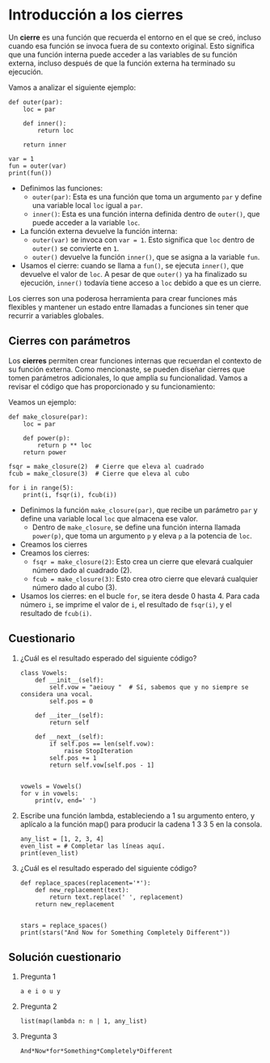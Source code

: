 # Introducción a los cierres

Un **cierre** es una función que recuerda el entorno en el que se creó, incluso cuando esa función se invoca fuera de su contexto original. Esto significa que una función interna puede acceder a las variables de su función externa, incluso después de que la función externa ha terminado su ejecución.

Vamos a analizar el siguiente ejemplo:

```
def outer(par):
    loc = par

    def inner():
        return loc
    
    return inner

var = 1
fun = outer(var)
print(fun())
```

* Definimos las funciones:
   * `outer(par)`: Esta es una función que toma un argumento `par` y define una variable local `loc` igual a `par`.
   * `inner()`: Esta es una función interna definida dentro de `outer()`, que puede acceder a la variable `loc`.
* La función externa devuelve la función interna:
   * `outer(var)` se invoca con `var = 1`. Esto significa que `loc` dentro de `outer()` se convierte en `1`.
   * `outer()` devuelve la función `inner()`, que se asigna a la variable `fun`.
* Usamos el cierre: cuando se llama a `fun()`, se ejecuta `inner()`, que devuelve el valor de `loc`. A pesar de que `outer()` ya ha finalizado su ejecución, `inner()` todavía tiene acceso a `loc` debido a que es un cierre.

Los cierres son una poderosa herramienta para crear funciones más flexibles y mantener un estado entre llamadas a funciones sin tener que recurrir a variables globales.

## Cierres con parámetros

Los **cierres** permiten crear funciones internas que recuerdan el contexto de su función externa. Como mencionaste, se pueden diseñar cierres que tomen parámetros adicionales, lo que amplía su funcionalidad. Vamos a revisar el código que has proporcionado y su funcionamiento:

Veamos un ejemplo:

```
def make_closure(par):
    loc = par

    def power(p):
        return p ** loc
    return power

fsqr = make_closure(2)  # Cierre que eleva al cuadrado
fcub = make_closure(3)  # Cierre que eleva al cubo

for i in range(5):
    print(i, fsqr(i), fcub(i))
```

* Definimos la función `make_closure(par)`, que recibe un parámetro `par` y define una variable local `loc` que almacena ese valor.
   - Dentro de `make_closure`, se define una función interna llamada `power(p)`, que toma un argumento `p` y eleva `p` a la potencia de `loc`.
* Creamos los cierres
* Creamos los cierres:
   * `fsqr = make_closure(2)`: Esto crea un cierre que elevará cualquier número dado al cuadrado (2).
   * `fcub = make_closure(3)`: Esto crea otro cierre que elevará cualquier número dado al cubo (3).
* Usamos los cierres: en el bucle `for`, se itera desde 0 hasta 4. Para cada número `i`, se imprime el valor de `i`, el resultado de `fsqr(i)`, y el resultado de `fcub(i)`.

## Cuestionario

1. ¿Cuál es el resultado esperado del siguiente código?
    ```
    class Vowels:
        def __init__(self):
            self.vow = "aeiouy "  # Sí, sabemos que y no siempre se considera una vocal.
            self.pos = 0

        def __iter__(self):
            return self

        def __next__(self):
            if self.pos == len(self.vow):
                raise StopIteration
            self.pos += 1
            return self.vow[self.pos - 1]


    vowels = Vowels()
    for v in vowels:
        print(v, end=' ')
    ```

2. Escribe una función lambda, estableciendo a 1 su argumento entero, y aplícalo a la función map() para producir la cadena 1 3 3 5 en la consola.
    ```
    any_list = [1, 2, 3, 4]
    even_list = # Completar las líneas aquí.
    print(even_list)
    ```

3. ¿Cuál es el resultado esperado del siguiente código?
    ```
    def replace_spaces(replacement='*'):
        def new_replacement(text):
            return text.replace(' ', replacement)
        return new_replacement


    stars = replace_spaces()
    print(stars("And Now for Something Completely Different"))
    ```

## Solución cuestionario

1. Pregunta 1

    `a e i o u y`

2. Pregunta 2

    `list(map(lambda n: n | 1, any_list)`

3. Pregunta 3

    `And*Now*for*Something*Completely*Different`